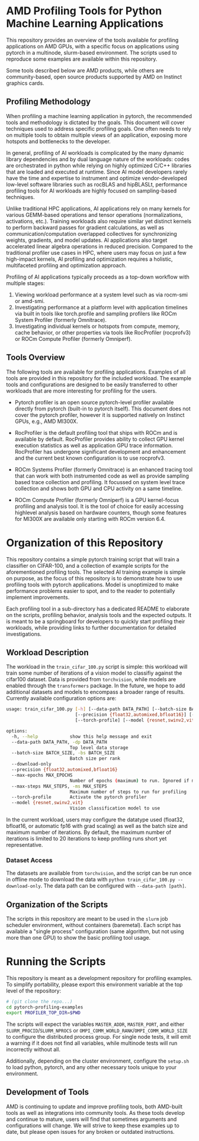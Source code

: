 # AMD Profiling Tools for Python Machine Learning Applications

This repository provides an overview of the tools available for profiling applications on AMD GPUs, with a specific focus on applications using pytorch in a multinode, slurm-based environment. The scripts used to reproduce some examples are available within this repository.

Some tools described below are AMD products, while others are community-based, open source products supported by AMD on Instinct graphics cards.

## Profiling Methodology

When profiling a machine learning application in pytorch, the recommended tools and methodology is dictated by the goals. This document will cover techniques used to address specific profiling goals. One often needs to rely on multiple tools to obtain multiple views of an application, exposing more hotspots and bottlenecks to the developer.

In general, profiling of AI workloads is complicated by the many dynamic library dependencies and by dual language nature of the workloads: codes are orchestrated in python while relying on highly optimized C/C++ libraries that are loaded and executed at runtime. Since AI model developers rarely have the time and expertise to instrument and optimize vendor-developed low-level software libraries such as rocBLAS and hipBLASLt, performance profiling tools for AI workloads are highly focused on sampling-based techniques.

Unlike traditional HPC applications, AI applications rely on many kernels for various GEMM-based operations and tensor operations (normalizations, activations, etc.). Training workloads also require similar yet distinct kernels to perform backward passes for gradient calculations, as well as communication/computation overlapped collectives for synchronizing weights, gradients, and model updates. AI applications also target accelerated linear algebra operations in reduced precision. Compared to the traditional profiler use cases in HPC, where users may focus on just a few high-impact kernels, AI profiling and optimization requires a holistic, multifaceted profiling and optimization approach.

Profiling of AI applications typically proceeds as a top-down workflow with multiple stages:
1. Viewing workload performance at a system level such as via rocm-smi or amd-smi.
2. Investigating performance at a platform level with application timelines via built in tools like torch.profile and sampling profilers like ROCm System Profiler (formerly Omnitrace).
3. Investigating individual kernels or hotspots from compute, memory, cache behavior, or other properties via tools like RocProfiler (rocprofv3) or ROCm Compute Profiler (formerly Omniperf).


## Tools Overview

The following tools are available for profiling applications. Examples of all tools are provided in this repository for the included workload. The example tools and configurations are designed to be easily transferred to other workloads that are more interesting for profiling for the users.

- Pytorch profiler is an open source pytorch-level profiler available directly from pytorch (built-in to pytorch itself). This document does not cover the pytorch profiler, however it is supported natively on Instinct GPUs, e.g., AMD MI300X.

- RocProfiler is the default profiling tool that ships with ROCm and is available by default. RocProfiler provides ability to collect GPU kernel execution statistics as well as application GPU trace information. RocProfiler has undergone significant development and enhancement and the current best known configuration is to use rocprofv3.

- ROCm Systems Profiler (formerly Omnitrace) is an enhanced tracing tool that can work with both instrumented code as well as provide sampling based trace collection and profiling. It focussed on system level trace collection and shows both GPU and CPU activity on a same timeline.

- ROCm Compute Profiler (formerly Omniperf) is a GPU kernel-focus profiling and analysis tool. It is the tool of choice for easily accessing highlevel analysis based on hardware counters, though some features for MI300X are available only starting with ROCm version 6.4.


# Organization of this Repository


This repository contains a simple pytorch training script that will train a classifier on CIFAR-100, and a collection of example scripts for the aforementioned profiling tools. The selected AI training example is simple on purpose, as the focus of this repository is to demonstrate how to use profiling tools with pytorch applications. Model is unoptimized to make performance problems easier to spot, and to the reader to potentially implement improvements.

Each profiling tool in a sub-directory has a dedicated README to elaborate on the scripts, profiling behavior, analysis tools and the expected outputs. It is meant to be a springboard for developers to quickly start profiling their workloads, while providing links to further documentation for detailed investigations.


## Workload Description

The workload in the `train_cifar_100.py` script is simple: this workload will train some number of iterations of a vision model to classifiy against the cifar100 dataset.  Data is provided from `torchvision`, while models are enabled through the `transformers` package. In the future, we hope to add additional datasets and models to encompass a broader range of results. Currently available configuration options are:

```bash
usage: train_cifar_100.py [-h] [--data-path DATA_PATH] [--batch-size BATCH_SIZE] [--download-only]
                          [--precision {float32,automixed,bfloat16}] [--max-epochs MAX_EPOCHS] [--max-steps MAX_STEPS]
                          [--torch-profile] [--model {resnet,swinv2,vit}]

options:
  -h, --help            show this help message and exit
  --data-path DATA_PATH, -dp DATA_PATH
                        Top level data storage
  --batch-size BATCH_SIZE, -bs BATCH_SIZE
                        Batch size per rank
  --download-only
  --precision {float32,automixed,bfloat16}
  --max-epochs MAX_EPOCHS
                        Number of epochs (maximum) to run. Ignored if max_steps is set and is reached first
  --max-steps MAX_STEPS, -ms MAX_STEPS
                        Maximum number of steps to run for profiling
  --torch-profile       Activate the pytorch profiler
  --model {resnet,swinv2,vit}
                        Vision classification model to use
```

In the current workload, users may configure the datatype used (float32, bfloat16, or automatic fp16 with grad scaling) as well as the batch size and maximum number of iterations. By default, the maximum number of iterations is limited to 20 iterations to keep profiling runs short yet representative.

### Dataset Access

The datasets are available from `torchvision`, and the script can be run once in offline mode to download the data with `python train_cifar_100.py --download-only`. The data path can be configured with `--data-path [path]`.

## Organization of the Scripts

The scripts in this repository are meant to be used in the `slurm` job scheduler environment, without containers (baremetal). Each script has available a "single process" configuration (same algorithm, but not using more than one GPU) to show the basic profiling tool usage.

<!-- There are also `MPI` examples, and corresponding single-process scripts where appropriate.  For the `MPI` cases, the scripts assume OpenMPI and corresponding environment variables, which are used to initialize pytorch. -->

# Running the Scripts

This repository is meant as a development repository for profiling examples.  To simplify portability, please export this environment variable at the top level of the repository:

```bash
# (git clone the repo...)
cd pytorch-profiling-examples
export PROFILER_TOP_DIR=$PWD
```

The scripts will expect the variables `MASTER_ADDR`, `MASTER_PORT`, and either `SLURM_PROCID`/`SLURM_NPROCS` or `OMPI_COMM_WORLD_RANK`/`OMPI_COMM_WORLD_SIZE` to configure the distributed process group.  For single node tests, it will emit a warning if it does not find all variables, while multinode tests will run incorrectly without all.

Additionally, depending on the cluster environment, configure the `setup.sh` to load python, pytorch, and any other necessary tools unique to your environment.

## Development of Tools

AMD is continuing to update and improve profiling tools, both AMD-built tools as well as integrations into community tools. As these tools develop and continue to mature, users will find that sometimes arguments and configurations will change. We will strive to keep these examples up to date, but please open issues for any broken or outdated instructions. 
